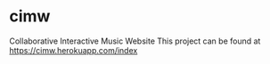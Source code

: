 # cimw
Collaborative Interactive Music Website
This project can be found at https://cimw.herokuapp.com/index
